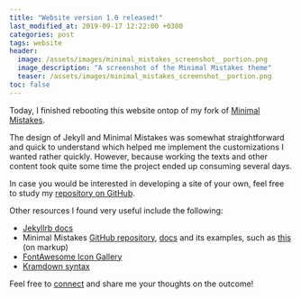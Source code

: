 ```yaml
---
title: "Website version 1.0 released!"
last_modified_at: 2019-09-17 12:22:00 +0300
categories: post
tags: website
header:
  image: /assets/images/minimal_mistakes_screenshot__portion.png
  image_description: "A screenshot of the Minimal Mistakes theme"
  teaser: /assets/images/minimal_mistakes_screenshot__portion.png
toc: false
---
```


Today, I finished rebooting this website ontop of my fork of [Minimal 
Mistakes](https://mmistakes.github.io/minimal-mistakes/).

The design of Jekyll and Minimal Mistakes was somewhat straightforward and 
quick to understand which helped me implement the customizations I wanted 
rather quickly. However, because working the texts and other content took quite
some time the project ended up consuming several days.

In case you would be interested in developing a site of your own, feel free
to study my [repository on GitHub](https://github.com/sjjsy/sjjsy.github.io).

Other resources I found very useful include the following:

- [Jekyllrb docs](https://jekyllrb.com/docs/)
- Minimal Mistakes [GitHub repository](https://github.com/mmistakes/minimal-mistakes),
  [docs](https://mmistakes.github.io/minimal-mistakes/docs/quick-start-guide/)
  and its examples, such as [this](https://mmistakes.github.io/minimal-mistakes/markup/markup-image-alignment/)
  (on markup)
- [FontAwesome Icon Gallery](https://fontawesome.com/icons?d=gallery&s=solid&m=free)
- [Kramdown syntax](https://kramdown.gettalong.org/syntax.html)

<!-- In the future I am probably considering getting my own domain name for the 
site. Perhaps I might also migrate the site out of GitHub to facilitate 
controlling who can see what. -->

Feel free to [connect](/connect/) and share me your thoughts on the outcome!

